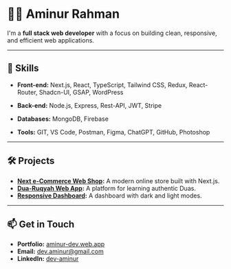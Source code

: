 # 👨‍💻 Aminur Rahman

I'm a **full stack web developer** with a focus on building clean, responsive, and efficient web applications.

---

## 🔧 Skills

- **Front-end:** 
Next.js, React, TypeScript, Tailwind CSS, Redux, React-Router, Shadcn-UI, GSAP, WordPress

- **Back-end:**
Node.js, Express, Rest-API, JWT, Stripe

- **Databases:** 
MongoDB, Firebase

- **Tools:** 
GIT, VS Code, Postman, Figma, ChatGPT, GitHub, Photoshop

---

## 🛠️ Projects

- **[Next e-Commerce Web Shop](https://next-ecommerce-six-iota.vercel.app/):** A modern online store built with Next.js.
- **[Dua-Ruqyah Web App](https://dua-ruqyah-two.vercel.app/):** A platform for learning authentic Duas.
- **[Responsive Dashboard](https://reactdashbord.web.app/):** A dashboard with dark and light modes.

---

## 📫 Get in Touch

- **Portfolio:** [aminur-dev.web.app](https://dev-aminur.web.app/)
- **Email:** dev.aminur@gmail.com
- **LinkedIn:** [dev-aminur](https://www.linkedin.com/in/dev-aminur/)
